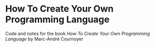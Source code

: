 # How To Create Your Own Programming Language 

Code and notes for the book _How To Create Your Own Programming Language_ by Marc-André Cournoyer